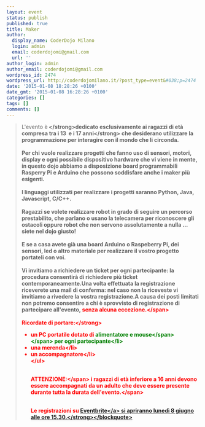 ```yaml
---
layout: event
status: publish
published: true
title: Maker
author:
  display_name: CoderDojo Milano
  login: admin
  email: coderdojomi@gmail.com
  url: ''
author_login: admin
author_email: coderdojomi@gmail.com
wordpress_id: 2474
wordpress_url: http://coderdojomilano.it/?post_type=event&#038;p=2474
date: '2015-01-08 18:28:26 +0100'
date_gmt: '2015-01-08 16:28:26 +0100'
categories: []
tags: []
comments: []
---
```

<blockquote>L'evento &egrave;<strong>&nbsp;<&#47;strong><strong>dedicato esclusivamente ai ragazzi di et&agrave; compresa tra i 13 &nbsp;e i 17 anni<&#47;strong>&nbsp;che desiderano utilizzare la programmazione per interagire con il mondo che li circonda.<br />
&nbsp;<br />
Per chi vuole realizzare progetti che fanno uso di sensori, motori, display e ogni possibile dispositivo hardware che vi viene in mente, in questo dojo abbiamo a disposizione board programmabili Rasperry Pi e Arduino che possono soddisfare anche i maker pi&ugrave; esigenti.<br />
&nbsp;<br />
I linguaggi utilizzati per realizzare i progetti saranno Python, Java, Javascript, C&#47;C++.<br />
&nbsp;<br />
Ragazzi se volete realizzare robot in grado di seguire un percorso prestabilito, che parlano o usano la telecamera per riconoscere gli ostacoli oppure robot che non servono assolutamente a nulla &hellip; siete nel dojo giusto!<br />
&nbsp;<br />
E se a casa avete gi&agrave; una board Arduino o Raspeberry Pi, dei sensori, led o altro materiale per realizzare il vostro progetto portateli con voi.<br />
&nbsp;<br />
Vi invitiamo a richiedere&nbsp;un ticket per ogni partecipante: la procedura consentir&agrave; di richiedere pi&ugrave; ticket contemporaneamente.Una volta effettuata la registrazione riceverete una mail di conferma: nel caso non la riceveste vi invitiamo a rivedere la vostra registrazione.A causa dei posti limitati non potremo consentire a chi &egrave; sprovvisto di registrazione di partecipare all'evento,&nbsp;<span style="color: #ff0000;">senza alcuna eccezione.<&#47;span>&nbsp;<br />
&nbsp;<br />
<strong>Ricordate di portare:<&#47;strong></p>
<ul>
<li>un PC portatile dotato di&nbsp;<span style="font-weight: bold;"><span style="color: #008000;">alimentatore e mouse<&#47;span><&#47;span>&nbsp;per ogni partecipante<&#47;li>
<li>una merenda<&#47;li>
<li>un accompagnatore<&#47;li><br />
<&#47;ul><br />
&nbsp;</p>
<p><span style="font-weight: bold;">ATTENZIONE:<&#47;span>&nbsp;i ragazzi di et&agrave; inferiore a 16 anni devono essere accompagnati da un adulto che<span style="color: #ff0000;">&nbsp;deve essere presente durante tutta la durata dell'evento.<&#47;span>&nbsp;</p>
<p>&nbsp;<br />
<strong>Le registrazioni su <a href="https:&#47;&#47;www.eventbrite.it&#47;e&#47;biglietti-maker-by-coderdojo-milano-wemake-17160940836" target="_blank">Eventbrite<&#47;a> si apriranno luned&igrave; 8 giugno alle ore 15.30.<&#47;strong><&#47;blockquote></p>
